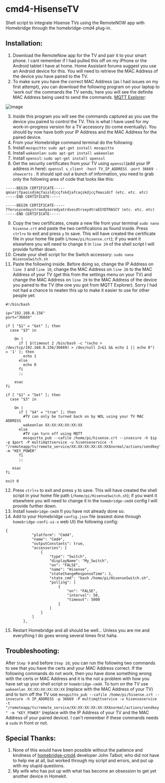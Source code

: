 # cmd4-HisenseTV
Shell script to integrate Hisense TVs using the RemoteNOW app with Homebridge through the homebridge-cmd4 plug-in.

## Installation:
1. Download the RemoteNow app for the TV and pair it to your smart phone. I cant remember if I had pulled this off on my iPhone or the Android tablet I have at home. Home Assistant forums suggest you use an Android device for this. You will need to retrieve the MAC Address of the device you have paired to the TV.
2. To make sure you have the correct MAC Address (as I had issues on my first attempt), you can download the following program on your laptop to 'work out' the commands the TV sends; here you will see the definite MAC Address being used to send the commands. [MQTT Explorer](http://mqtt-explorer.com/):

![image](https://user-images.githubusercontent.com/40288237/104183468-f5062380-544c-11eb-9335-bf21928d0af5.png)

3. Inside this program you will see the commands captured as you use the device you paired to control the TV. This is what I have used for my work-in-progress version for a TV accessory (to come eventually). You should by now have both your IP Address and the MAC Address for the paired device.
4. From your Homebridge command terminal do the following:
5. Install `mosquitto`: `sudo apt-get install mosquitto`
6. Install `wakeonlan`: `sudo apt-get install wakeonlan`
7. Install `openssl`: `sudo apt-get install openssl`
8. Get the security certificates from your TV using `openssl`(add your IP address in here): `openssl s_client -host TV_IP_ADDRESS -port 36669 -showcerts` . It should spit out a bunch of information, you need to grab only the following area of code that looks like this:
```
-----BEGIN CERTIFICATE-----
qmierjfpaoisdjmçfaisldjcçfskdjafcaçskdjcçfmasidcf (etc. etc. etc)
-----END CERTIFICATE-----

-----BEGIN CERTIFICATE-----
7ferusycedaystraedyasredyatrdsecdtrseydtraESYDTRASCY (etc. etc. etc)
-----END CERTIFICATE-----
```
9. Copy the two certificates, create a new file from your terminal `sudo nano hisense.crt` and paste the two certifications as found inside. Press `ctrl+x` to exit and press `y` to save. This will have created the certificate file in your home file path (`/home/pi/hisense.crt`); if you want it elsewhere you will need to change it in `line 29` of the shell script I will provide further down.
10. Create your shell script for the Switch accessory: `sudo nano HisenseSwitch.sh`
11. Paste the following inside. Before doing so, change the IP Address on `line 3` and `line 10`, change the MAC Address on `line 26` to the MAC Address of your TV (get this from the settings menu on your TV) and change the MAC Address on `line 29` to the MAC Address of the device you paired to the TV (the one you got from MQTT Explorer). Sorry I had not had a chance to neaten this up to make it easier to use for other people yet:
```
#!/bin/bash

ip="192.168.0.156"
port="36669"

if [ "$1" = "Get" ]; then
  case "$3" in

    On )
      if [ $(timeout 2 /bin/bash -c "(echo > /dev/tcp/192.168.0.156/36669) > /dev/null 2>&1 && echo 1 || echo 0")  = '1' ]; then
        echo 1
      else
        echo 0
      fi
      ;;

    esac
fi

if [ "$1" = "Set" ]; then
  case "$3" in

    On )
      if [ "$4" = "true" ]; then
        #TV can only be turned back on by WOL using your TV MAC ADDRESS
        wakeonlan XX:XX:XX:XX:XX:XX
      else
        #TV can turn off using MQTT
        mosquitto_pub --cafile /home/pi/hisense.crt --insecure -h $ip -p $port -P multimqttservice -u hisenseservice -t "/remoteapp/tv/remote_service/XX:XX:XX:XX:XX:XX$normal/actions/sendkey" -m "KEY_POWER"
      fi
      ;;

   esac
fi

exit 0
```
12. Press `ctrl+x` to exit and press `y` to save. This will have created the shell script in your home file path (`/home/pi/HisenseSwitch.sh`); if you want it elsewhere you will need to change it in the `homebridge-cmd4` config I will provide further down.
13. Install `homebridge-cmd4` fi you have not already done so.
14. Add to your Homebridge `config.json` file (easiest done through `homebridge-confi-ui-x` web UI) the following config:
```
{
            "platform": "Cmd4",
            "name": "Cmd4",
            "outputConstants": true,
            "accessories": [
                {
                    "type": "Switch",
                    "displayName": "My_Switch",
                    "on": "FALSE",
                    "name": "Hisense",
                    "stateChangeResponseTime": 1,
                    "state_cmd": "bash /home/pi/HisenseSwitch.sh",
                    "polling": [
                        {
                            "on": "FALSE",
                            "interval": 50,
                            "timeout": 5000
                        }
                    ]
                }
            ]
        },
```
15. Restart Homebridge and all should be well... Unless you are me and everything I do goes wrong several times first haha.

## Troubleshooting:
After `Step 9` and before `Step 10`; you can run the following two commands to see that you have the certs and your MAC Address correct. If the following commands do not work, then you have done something wrong with the certs or MAC Address and it is the not a problem with how you have set up your shell script or `homebridge-cmd4`. To turn on the TV use `wakeonlan XX:XX:XX:XX:XX:XX` (replace with the MAC Address of your TV) and to turn off the TV use `mosquitto_pub --cafile /home/pi/hisense.crt --insecure -h IP_ADDRESS -p 36669 -P multimqttservice -u hisenseservice -t "/remoteapp/tv/remote_service/XX:XX:XX:XX:XX:XX$normal/actions/sendkey" -m "KEY_POWER"` (replace with the IP Address of your TV and the MAC Address of your paired device). I can't remember if these commands needs a `sudo` in front or not.

## Special Thanks:
1. None of this would have been possible without the patience and kindness of [homebridge-cmd4](https://github.com/ztalbot2000/homebridge-cmd4) developer John Talbot; who did not have to help me at all, but worked through my script and errors, and put up with my stupid questions.
2. My wife who has put up with what has become an obsession to get yet another device in Homekit.
